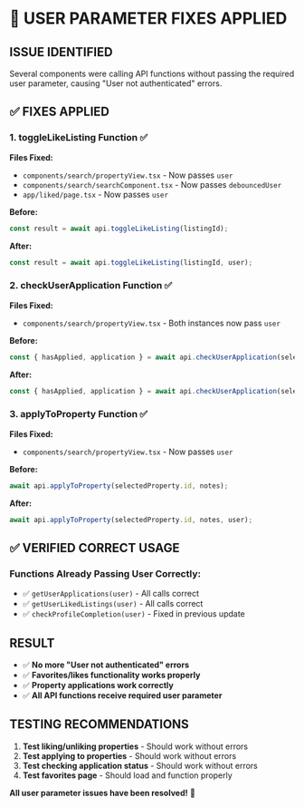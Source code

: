 # 🔧 USER PARAMETER FIXES APPLIED

## **ISSUE IDENTIFIED**
Several components were calling API functions without passing the required user parameter, causing "User not authenticated" errors.

## ✅ **FIXES APPLIED**

### **1. toggleLikeListing Function** ✅
**Files Fixed:**
- `components/search/propertyView.tsx` - Now passes `user`
- `components/search/searchComponent.tsx` - Now passes `debouncedUser`  
- `app/liked/page.tsx` - Now passes `user`

**Before:**
```typescript
const result = await api.toggleLikeListing(listingId);
```

**After:**
```typescript
const result = await api.toggleLikeListing(listingId, user);
```

### **2. checkUserApplication Function** ✅
**Files Fixed:**
- `components/search/propertyView.tsx` - Both instances now pass `user`

**Before:**
```typescript
const { hasApplied, application } = await api.checkUserApplication(selectedProperty.id);
```

**After:**
```typescript
const { hasApplied, application } = await api.checkUserApplication(selectedProperty.id, user);
```

### **3. applyToProperty Function** ✅
**Files Fixed:**
- `components/search/propertyView.tsx` - Now passes `user`

**Before:**
```typescript
await api.applyToProperty(selectedProperty.id, notes);
```

**After:**
```typescript
await api.applyToProperty(selectedProperty.id, notes, user);
```

## ✅ **VERIFIED CORRECT USAGE**

### **Functions Already Passing User Correctly:**
- ✅ `getUserApplications(user)` - All calls correct
- ✅ `getUserLikedListings(user)` - All calls correct
- ✅ `checkProfileCompletion(user)` - Fixed in previous update

## **RESULT**
- ✅ **No more "User not authenticated" errors**
- ✅ **Favorites/likes functionality works properly**
- ✅ **Property applications work correctly**
- ✅ **All API functions receive required user parameter**

## **TESTING RECOMMENDATIONS**
1. **Test liking/unliking properties** - Should work without errors
2. **Test applying to properties** - Should work without errors
3. **Test checking application status** - Should work without errors
4. **Test favorites page** - Should load and function properly

**All user parameter issues have been resolved!** 🎉
